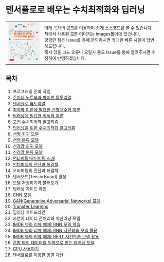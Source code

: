 # 텐서플로로 배우는 수치최적화와 딥러닝

<table>
<tr>
    <td><img align="top" src="./images/book_cover.png" width="150"></td>
    <td>아래 목차의 링크를 이용하며 쉽게 소스코드를 볼 수 있습니다. 
      <br>책에서 사용된 모든 이미지는 images폴더에 있습니다.
      <br>궁금한 점은 Issue를 통해 문의하시면 최대한 빠른 시일에 답변해드립니다.
      <br>혹시 있을 코드 오류나 오탈자 등도 Issue를 통해 알려주시면 수정하여 반영하겠습니다.
  </td>
</tr>
</table>

## 목차

1. 프로그래밍 준비 작업
1. [주피터 노트북과 파이썬 튜토리얼](https://colab.research.google.com/github/DNRY/tfopt/blob/main/notebooks/CH02.ipynb)
1. [텐서플로 튜토리얼](https://colab.research.google.com/github/DNRY/tfopt/blob/main/notebooks/CH03.ipynb)
1. [최적화 이론에 필요한 선형대수와 미분](https://colab.research.google.com/github/DNRY/tfopt/blob/main/notebooks/CH04.ipynb)
1. [딥러닝에 필요한 최적화 이론](https://colab.research.google.com/github/DNRY/tfopt/blob/main/notebooks/CH05.ipynb)
1. 고전 수치최적화 알고리즘
1. [딥러닝을 위한 수치최적화 알고리즘](https://colab.research.google.com/github/DNRY/tfopt/blob/main/notebooks/CH07.ipynb)
1. [선형 회귀 모델](https://colab.research.google.com/github/DNRY/tfopt/blob/main/notebooks/CH08.ipynb)
1. [선형 분류 모델](https://colab.research.google.com/github/DNRY/tfopt/blob/main/notebooks/CH09.ipynb)
1. [신경망 회귀 모델](https://colab.research.google.com/github/DNRY/tfopt/blob/main/notebooks/CH10.ipynb)
1. [신경망 분류 모델](https://colab.research.google.com/github/DNRY/tfopt/blob/main/notebooks/CH11.ipynb)
1. [언더피팅/오버피팅 소개](https://colab.research.google.com/github/DNRY/tfopt/blob/main/notebooks/CH12.ipynb)
1. [언더피팅의 진단과 해결책](https://colab.research.google.com/github/DNRY/tfopt/blob/main/notebooks/CH13.ipynb)
1. 오버피팅의 진단과 해결책
1. 텐서보드(TensorBoard) 활용
1. 모델 저장하기와 불러오기
1. 딥러닝 가이드 라인
1. [CNN 모델](https://colab.research.google.com/github/DNRY/tfopt/blob/main/notebooks/CH18.ipynb)
1. [GAN(Generative Adversarial Networks) 모델](https://colab.research.google.com/github/DNRY/tfopt/blob/main/notebooks/CH19.ipynb)
1. [Transfer Learning](https://colab.research.google.com/github/DNRY/tfopt/blob/main/notebooks/CH20.ipynb)
1. 딥러닝 가이드라인
1. 자연어 데이터 전처리와 머신러닝 모델
1. [IMDB 영화 리뷰 예제: RNN 모델 학습](https://colab.research.google.com/github/DNRY/tfopt/blob/main/notebooks/CH22.ipynb)
1. [IMDB 영화 리뷰 예제: RNN 사전학습 모델 활용](https://colab.research.google.com/github/DNRY/tfopt/blob/main/notebooks/CH23.ipynb)
1. [IMDB 영화 리뷰 예제: BERT 사전학습 모델 활용](https://colab.research.google.com/github/DNRY/tfopt/blob/main/notebooks/CH24.ipynb)
1. [혼합 타입 데이터를 입력으로 받는 딥러닝 모델](https://colab.research.google.com/github/DNRY/tfopt/blob/main/notebooks/CH25.ipynb)
1. [GPU 사용하기](https://colab.research.google.com/github/DNRY/tfopt/blob/main/notebooks/CH26.ipynb)
1. 텐서플로를 이용한 병렬 계산
